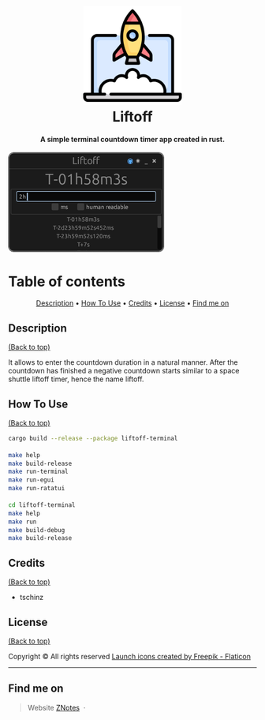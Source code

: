 <h1 style="text-align:center" align="center">
  <br>
  <img src="./img/liftoff.png" alt="Logo Liftoff" width="200" height="200">
  <br>
  Liftoff
  <br>
</h1>

<h4 style="text-align:center" align="center">A simple terminal countdown timer app created in rust.</h4>

![liftoff egui](img/liftoff-egui.png)

# Table of contents
<p align="center">
  <a href="#description">Description</a> •
  <a href="#how-to-use">How To Use</a> •
  <a href="#credits">Credits</a> •
  <a href="#license">License</a> •
  <a href="#find-me-on">Find me on</a>
</p>

## Description
[(Back to top)](#table-of-contents)

It allows to enter the countdown duration in a natural manner. After the countdown has finished a negative countdown starts similar to a space shuttle liftoff timer, hence the name liftoff.

## How To Use
[(Back to top)](#table-of-contents)

```bash
cargo build --release --package liftoff-terminal

make help
make build-release
make run-terminal
make run-egui
make run-ratatui

cd liftoff-terminal
make help
make run
make build-debug
make build-release


```

## Credits
[(Back to top)](#table-of-contents)

* tschinz

## License
[(Back to top)](#table-of-contents)

Copyright :copyright: All rights reserved
[Launch icons created by Freepik - Flaticon](https://www.flaticon.com/free-icons/launch)

---

## Find me on
> Website [ZNotes](https://tschinz.github.io/znotes/) &nbsp;&middot;&nbsp;